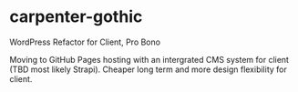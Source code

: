 # carpenter-gothic

WordPress Refactor for Client, Pro Bono

Moving to GitHub Pages hosting with an intergrated CMS system for client (TBD most likely Strapi). Cheaper long term and more design flexibility for client.
